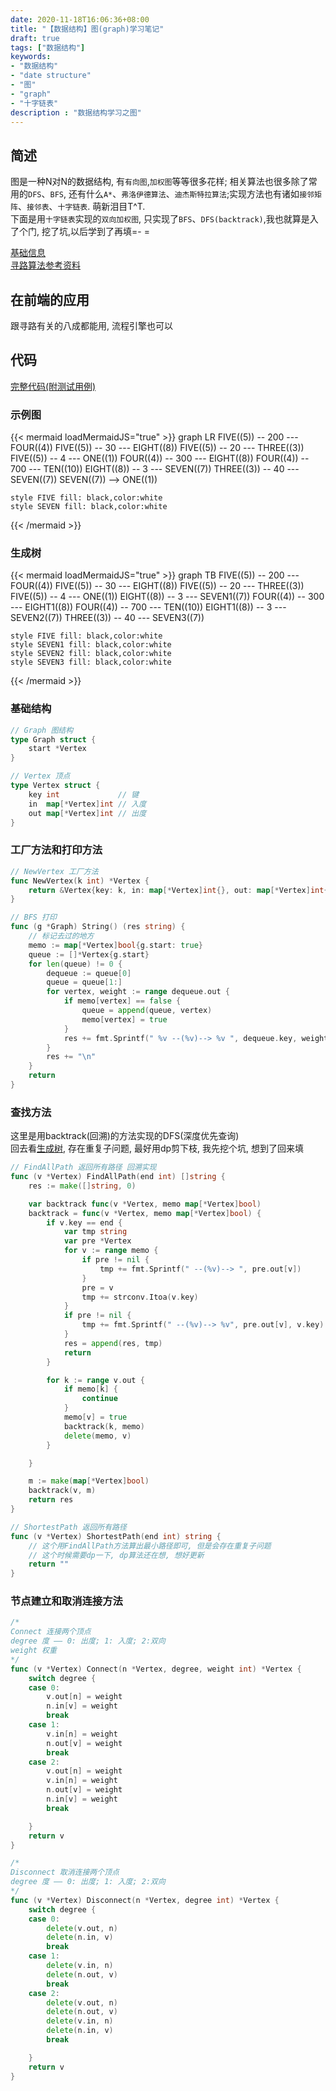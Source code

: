 ```yaml
---
date: 2020-11-18T16:06:36+08:00
title: "【数据结构】图(graph)学习笔记"
draft: true
tags: ["数据结构"]
keywords:
- "数据结构"
- "date structure"
- "图"
- "graph"
- "十字链表"
description : "数据结构学习之图"
---
```


## 简述
图是一种N对N的数据结构, 有`有向图`,`加权图`等等很多花样; 相关算法也很多除了常用的`DFS`、`BFS`, 还有什么`A*`、`弗洛伊德算法`、`迪杰斯特拉算法`;实现方法也有诸如`接邻矩阵`、`接邻表`、`十字链表`. 萌新泪目T^T.  
下面是用`十字链表`实现的`双向加权图`, 只实现了`BFS`、`DFS(backtrack)`,我也就算是入了个门, 挖了坑,以后学到了再填=- =

[基础信息](http://data.biancheng.net/view/200.html)  
[寻路算法参考资料](https://blog.csdn.net/qibofang/article/details/51594673)  


<!--more-->
## 在前端的应用
跟寻路有关的八成都能用, 流程引擎也可以

## 代码
[完整代码(附测试用例)](https://github.com/NgeKaworu/goLab/blob/main/struct/graph/graph.go)

### 示例图
{{< mermaid loadMermaidJS="true" >}}
graph LR
    FIVE((5)) -- 200 --- FOUR((4))
    FIVE((5)) -- 30 --- EIGHT((8))
    FIVE((5)) -- 20 --- THREE((3))
    FIVE((5)) -- 4 --- ONE((1))
    FOUR((4)) -- 300 --- EIGHT((8))
    FOUR((4)) -- 700 --- TEN((10))
    EIGHT((8)) -- 3 --- SEVEN((7))
    THREE((3)) -- 40 --- SEVEN((7))
    SEVEN((7)) --> ONE((1))


  
    style FIVE fill: black,color:white
    style SEVEN fill: black,color:white


{{< /mermaid >}}

### 生成树

{{< mermaid loadMermaidJS="true" >}}
graph TB
    FIVE((5)) -- 200 --- FOUR((4))
    FIVE((5)) -- 30 --- EIGHT((8))
    FIVE((5)) -- 20 --- THREE((3))
    FIVE((5)) -- 4 --- ONE((1))
    EIGHT((8)) -- 3 --- SEVEN1((7))
    FOUR((4)) -- 300 --- EIGHT1((8))
    FOUR((4)) -- 700 --- TEN((10))
    EIGHT1((8)) -- 3 --- SEVEN2((7))
    THREE((3)) -- 40 --- SEVEN3((7))


  
    style FIVE fill: black,color:white
    style SEVEN1 fill: black,color:white
    style SEVEN2 fill: black,color:white
    style SEVEN3 fill: black,color:white
{{< /mermaid >}}


### 基础结构
```go
// Graph 图结构
type Graph struct {
	start *Vertex
}

// Vertex 顶点
type Vertex struct {
	key int             // 键
	in  map[*Vertex]int // 入度
	out map[*Vertex]int // 出度
}
```

### 工厂方法和打印方法
```go
// NewVertex 工厂方法
func NewVertex(k int) *Vertex {
	return &Vertex{key: k, in: map[*Vertex]int{}, out: map[*Vertex]int{}}
}

// BFS 打印
func (g *Graph) String() (res string) {
	// 标记去过的地方
	memo := map[*Vertex]bool{g.start: true}
	queue := []*Vertex{g.start}
	for len(queue) != 0 {
		dequeue := queue[0]
		queue = queue[1:]
		for vertex, weight := range dequeue.out {
			if memo[vertex] == false {
				queue = append(queue, vertex)
				memo[vertex] = true
			}
			res += fmt.Sprintf(" %v --(%v)--> %v ", dequeue.key, weight, vertex.key)
		}
		res += "\n"
	}
	return
}
```

### 查找方法
这里是用backtrack(回溯)的方法实现的DFS(深度优先查询)  
回去看[生成树](./#生成树), 存在重复子问题, 最好用dp剪下枝, 我先挖个坑, 想到了回来填
```go
// FindAllPath 返回所有路径 回溯实现
func (v *Vertex) FindAllPath(end int) []string {
	res := make([]string, 0)

	var backtrack func(v *Vertex, memo map[*Vertex]bool)
	backtrack = func(v *Vertex, memo map[*Vertex]bool) {
		if v.key == end {
			var tmp string
			var pre *Vertex
			for v := range memo {
				if pre != nil {
					tmp += fmt.Sprintf(" --(%v)--> ", pre.out[v])
				}
				pre = v
				tmp += strconv.Itoa(v.key)
			}
			if pre != nil {
				tmp += fmt.Sprintf(" --(%v)--> %v", pre.out[v], v.key)
			}
			res = append(res, tmp)
			return
		}

		for k := range v.out {
			if memo[k] {
				continue
			}
			memo[v] = true
			backtrack(k, memo)
			delete(memo, v)
		}

	}

	m := make(map[*Vertex]bool)
	backtrack(v, m)
	return res
}

// ShortestPath 返回所有路径
func (v *Vertex) ShortestPath(end int) string {
	// 这个用FindAllPath方法算出最小路径即可, 但是会存在重复子问题
	// 这个时候需要dp一下, dp算法还在想, 想好更新
	return ""
}
```

### 节点建立和取消连接方法
```go
/*
Connect 连接两个顶点
degree 度 —— 0: 出度; 1: 入度; 2:双向
weight 权重
*/
func (v *Vertex) Connect(n *Vertex, degree, weight int) *Vertex {
	switch degree {
	case 0:
		v.out[n] = weight
		n.in[v] = weight
		break
	case 1:
		v.in[n] = weight
		n.out[v] = weight
		break
	case 2:
		v.out[n] = weight
		v.in[n] = weight
		n.out[v] = weight
		n.in[v] = weight
		break

	}
	return v
}

/*
Disconnect 取消连接两个顶点
degree 度 —— 0: 出度; 1: 入度; 2:双向
*/
func (v *Vertex) Disconnect(n *Vertex, degree int) *Vertex {
	switch degree {
	case 0:
		delete(v.out, n)
		delete(n.in, v)
		break
	case 1:
		delete(v.in, n)
		delete(n.out, v)
		break
	case 2:
		delete(v.out, n)
		delete(n.out, v)
		delete(v.in, n)
		delete(n.in, v)
		break

	}
	return v
}

```